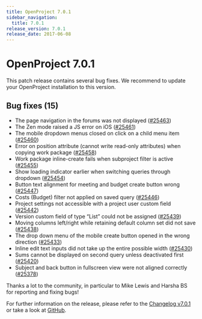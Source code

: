 ```yaml
---
title: OpenProject 7.0.1
sidebar_navigation:
  title: 7.0.1
release_version: 7.0.1
release_date: 2017-06-08
---
```



# OpenProject 7.0.1

This patch release contains several bug fixes. We recommend to update
your OpenProject installation to this version.

## Bug fixes (15)

  - The page navigation in the forums was not displayed
    ([#25463](https://community.openproject.org/wp/25463))
  - The Zen mode raised a JS error on iOS
    ([#25461](https://community.openproject.org/wp/25461))
  - The mobile dropdown menus closed on click on a child menu item
    ([#25460](https://community.openproject.org/wp/25460))
  - Error on position attribute (cannot write read-only attributes) when
    copying work package
    ([#25458](https://community.openproject.org/wp/25458))
  - Work package inline-create fails when subproject filter is
    active
    ([#25455](https://community.openproject.org/wp/25455))
  - Show loading indicator earlier when switching queries through
    dropdown
    ([#25454](https://community.openproject.org/wp/25454))
  - Button text alignment for meeting and budget create button wrong
    ([#25447](https://community.openproject.org/wp/25447))
  - Costs (Budget) filter not applied on saved query
    ([#25446](https://community.openproject.org/wp/25446))
  - Project settings not accessible with a project user custom field
    ([#25442](https://community.openproject.org/wp/25442))
  - Version custom field of type “List” could not be assigned
    ([#25439](https://community.openproject.org/wp/25439))
  - Moving columns left/right while retaining default column set did not
    save
    ([#25438](https://community.openproject.org/wp/25438))
  - The drop down menu of the mobile create button opened in the wrong
    direction
    ([#25433](https://community.openproject.org/wp/25433))
  - Inline edit text inputs did not take up the entire possible width
    ([#25430](https://community.openproject.org/wp/25430))
  - Sums cannot be displayed on second query unless deactivated first
    ([#25420](https://community.openproject.org/wp/25420))
  - Subject
    and back button in fullscreen view were not aligned correctly
    ([#25378](https://community.openproject.org/wp/25378))

Thanks a lot to the community, in particular to Mike Lewis and Harsha BS
for reporting and fixing bugs!

For further information on the release, please refer to the [Changelog
v7.0.1](https://community.openproject.org/versions/924)
or take a look at
[GitHub](https://github.com/opf/openproject/tree/v7.0.1).
